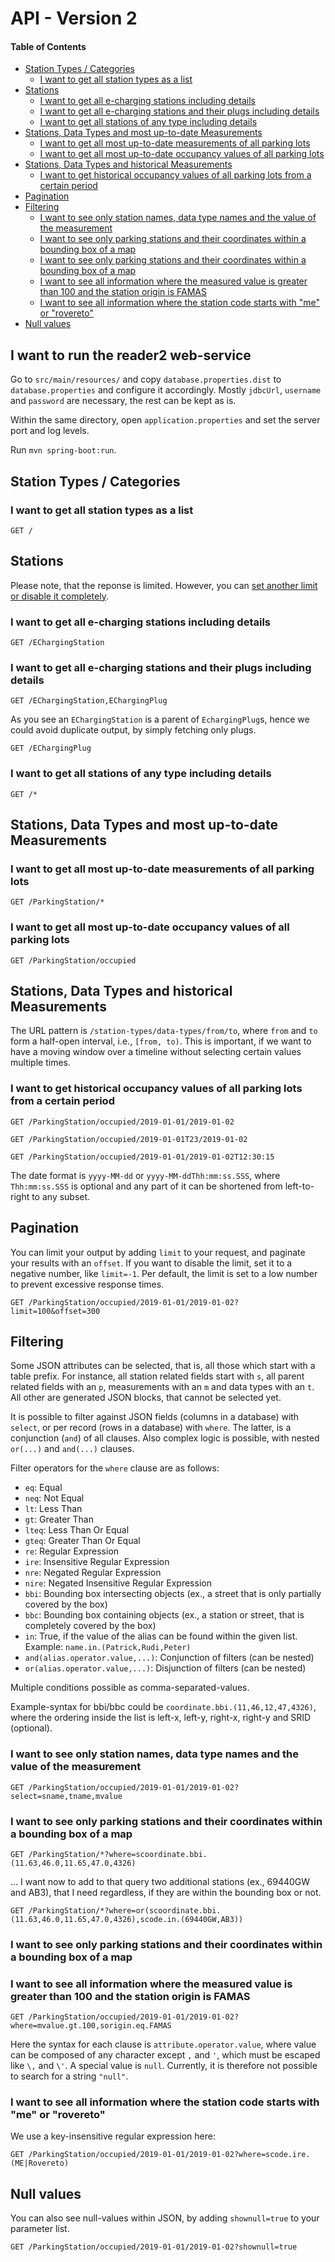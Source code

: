 # API - Version 2

<!-- START doctoc generated TOC please keep comment here to allow auto update -->
<!-- DON'T EDIT THIS SECTION, INSTEAD RE-RUN doctoc TO UPDATE -->
#### Table of Contents

- [Station Types / Categories](#station-types--categories)
  - [I want to get all station types as a list](#i-want-to-get-all-station-types-as-a-list)
- [Stations](#stations)
  - [I want to get all e-charging stations including details](#i-want-to-get-all-e-charging-stations-including-details)
  - [I want to get all e-charging stations and their plugs including details](#i-want-to-get-all-e-charging-stations-and-their-plugs-including-details)
  - [I want to get all stations of any type including details](#i-want-to-get-all-stations-of-any-type-including-details)
- [Stations, Data Types and most up-to-date Measurements](#stations-data-types-and-most-up-to-date-measurements)
  - [I want to get all most up-to-date measurements of all parking lots](#i-want-to-get-all-most-up-to-date-measurements-of-all-parking-lots)
  - [I want to get all most up-to-date occupancy values of all parking lots](#i-want-to-get-all-most-up-to-date-occupancy-values-of-all-parking-lots)
- [Stations, Data Types and historical Measurements](#stations-data-types-and-historical-measurements)
  - [I want to get historical occupancy values of all parking lots from a certain period](#i-want-to-get-historical-occupancy-values-of-all-parking-lots-from-a-certain-period)
- [Pagination](#pagination)
- [Filtering](#filtering)
  - [I want to see only station names, data type names and the value of the measurement](#i-want-to-see-only-station-names-data-type-names-and-the-value-of-the-measurement)
  - [I want to see only parking stations and their coordinates within a bounding box of a map](#i-want-to-see-only-parking-stations-and-their-coordinates-within-a-bounding-box-of-a-map)
  - [I want to see only parking stations and their coordinates within a bounding box of a map](#i-want-to-see-only-parking-stations-and-their-coordinates-within-a-bounding-box-of-a-map-1)
  - [I want to see all information where the measured value is greater than 100 and the station origin is FAMAS](#i-want-to-see-all-information-where-the-measured-value-is-greater-than-100-and-the-station-origin-is-famas)
  - [I want to see all information where the station code starts with "me" or "rovereto"](#i-want-to-see-all-information-where-the-station-code-starts-with-me-or-rovereto)
- [Null values](#null-values)

<!-- END doctoc generated TOC please keep comment here to allow auto update -->

## I want to run the reader2 web-service

Go to `src/main/resources/` and copy `database.properties.dist` to
`database.properties` and configure it accordingly. Mostly `jdbcUrl`, `username`
and `password` are necessary, the rest can be kept as is.

Within the same directory, open `application.properties` and set the server port
and log levels.

Run `mvn spring-boot:run`.

## Station Types / Categories

### I want to get all station types as a list
```
GET /
```

## Stations

Please note, that the reponse is limited. However, you can [set another limit or
disable it completely](#pagination).

### I want to get all e-charging stations including details
```
GET /EChargingStation
```

### I want to get all e-charging stations and their plugs including details
```
GET /EChargingStation,EChargingPlug
```

As you see an `EChargingStation` is a parent of `EchargingPlug`s, hence we could
avoid duplicate output, by simply fetching only plugs.

```
GET /EChargingPlug
```

### I want to get all stations of any type including details
```
GET /*
```

## Stations, Data Types and most up-to-date Measurements

### I want to get all most up-to-date measurements of all parking lots
```
GET /ParkingStation/*
```

### I want to get all most up-to-date occupancy values of all parking lots
```
GET /ParkingStation/occupied
```

## Stations, Data Types and historical Measurements

The URL pattern is `/station-types/data-types/from/to`, where `from` and `to`
form a half-open interval, i.e., `[from, to)`. This is important, if we want to
have a moving window over a timeline without selecting certain values multiple
times.

### I want to get historical occupancy values of all parking lots from a certain period
```
GET /ParkingStation/occupied/2019-01-01/2019-01-02
```

```
GET /ParkingStation/occupied/2019-01-01T23/2019-01-02
```

```
GET /ParkingStation/occupied/2019-01-01/2019-01-02T12:30:15
```

The date format is `yyyy-MM-dd` or `yyyy-MM-ddThh:mm:ss.SSS`, where
`Thh:mm:ss.SSS` is optional and any part of it can be shortened from
left-to-right to any subset.

## Pagination

You can limit your output by adding `limit` to your request, and paginate your
results with an `offset`. If you want to disable the limit, set it to a negative
number, like `limit=-1`. Per default, the limit is set to a low number to
prevent excessive response times.

```
GET /ParkingStation/occupied/2019-01-01/2019-01-02?limit=100&offset=300
```

## Filtering

Some JSON attributes can be selected, that is, all those which start with a
table prefix. For instance, all station related fields start with `s`, all
parent related fields with an `p`, measurements with an `m` and data types with
an `t`. All other are generated JSON blocks, that cannot be selected yet.

It is possible to filter against JSON fields (columns in a database) with
`select`, or per record (rows in a database) with `where`. The latter, is a
conjunction (`and`) of all clauses. Also complex logic is possible, with nested
`or(...)` and `and(...)` clauses.

Filter operators for the `where` clause are as follows:
- `eq`: Equal
- `neq`: Not Equal
- `lt`: Less Than
- `gt`: Greater Than
- `lteq`: Less Than Or Equal
- `gteq`: Greater Than Or Equal
- `re`: Regular Expression
- `ire`: Insensitive Regular Expression
- `nre`: Negated Regular Expression
- `nire`: Negated Insensitive Regular Expression
- `bbi`: Bounding box intersecting objects (ex., a street that is only partially
  covered by the box)
- `bbc`: Bounding box containing objects (ex., a station or street, that is
  completely covered by the box)
- `in`: True, if the value of the alias can be found within the given list.
  Example: `name.in.(Patrick,Rudi,Peter)`
- `and(alias.operator.value,...)`: Conjunction of filters (can be nested)
- `or(alias.operator.value,...)`: Disjunction of filters (can be nested)

Multiple conditions possible as comma-separated-values.

Example-syntax for bbi/bbc could be `coordinate.bbi.(11,46,12,47,4326)`, where
the ordering inside the list is left-x, left-y, right-x, right-y and SRID
(optional).


### I want to see only station names, data type names and the value of the measurement
```
GET /ParkingStation/occupied/2019-01-01/2019-01-02?select=sname,tname,mvalue
```

### I want to see only parking stations and their coordinates within a bounding box of a map
```
GET /ParkingStation/*?where=scoordinate.bbi.(11.63,46.0,11.65,47.0,4326)
```

... I want now to add to that query two additional stations (ex., 69440GW and AB3), that I
need regardless, if they are within the bounding box or not.

```
GET /ParkingStation/*?where=or(scoordinate.bbi.(11.63,46.0,11.65,47.0,4326),scode.in.(69440GW,AB3))
```

### I want to see only parking stations and their coordinates within a bounding box of a map


### I want to see all information where the measured value is greater than 100 and the station origin is FAMAS
```
GET /ParkingStation/occupied/2019-01-01/2019-01-02?where=mvalue.gt.100,sorigin.eq.FAMAS
```

Here the syntax for each clause is `attribute.operator.value`, where value can
be composed of any character except `,` and `'`, which must be escaped like `\,`
and `\'`. A special value is `null`. Currently, it is therefore not possible to
search for a string `"null"`.

### I want to see all information where the station code starts with "me" or "rovereto"

We use a key-insensitive regular expression here:
```
GET /ParkingStation/occupied/2019-01-01/2019-01-02?where=scode.ire.(ME|Rovereto)
```

## Null values

You can also see null-values within JSON, by adding `shownull=true` to your parameter list.

```
GET /ParkingStation/occupied/2019-01-01/2019-01-02?shownull=true
```



